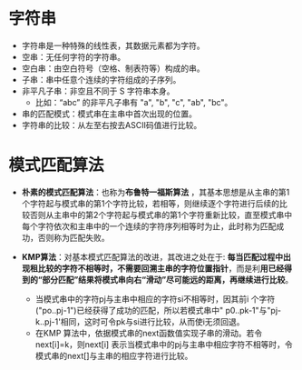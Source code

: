 # 字符串

- 字符串是一种特殊的线性表，其数据元素都为字符。
- 空串：无任何字符的字符串。
- 空白串：由空白符号（空格、制表符等）构成的串。
- 子串：串中任意个连续的字符组成的子序列。
- 非平凡子串：非空且不同于 S 字符串本身。
    - 比如：“abc” 的非平凡子串有 "a", "b", "c", "ab", "bc"。
- 串的匹配模式：模式串在主串中首次出现的位置。
- 字符串的比较：从左至右按去ASCII码值进行比较。

# 模式匹配算法

- **朴素的模式匹配算法**：也称为**布鲁特一福斯算法**
  ，其基本思想是从主串的第1个字符起与模式串的第1个字符比较，若相等，则继续逐个字符进行后续的比较否则从主串中的第2个字符起与模式串的第1个字符重新比较，直至模式串中每个字符依次和主串中的一个连续的字符序列相等时为止，此时称为匹配成功，否则称为匹配失败。

- **KMP算法**：对基本模式匹配算法的改进，其改进之处在于:
  **每当匹配过程中出现租比较的字符不相等时，不需要回溯主串的字符位置指针**，而是利**用已经得到的“部分匹配”结果将模式串向右“滑动”尽可能远的距离，再继续进行比较**。
    - 当模式串中的字符pj与主串中相应的字符si不相等时，因其前i 个字符("po..pj-1")已经获得了成功的匹配，所以若模式串中"
      p0..pk-1"与"pj-k..pj-1'相同，这时可令pk与si进行比较，从而使i无须回退。
    - 在KMP 算法中，依据模式串的next函数值实现子串的滑动。若令next[i]=k，则next[i]
      表示当模式串中的pj与主串中相应字符不相等时，令模式串的next[]与主串的相应字符进行比较。